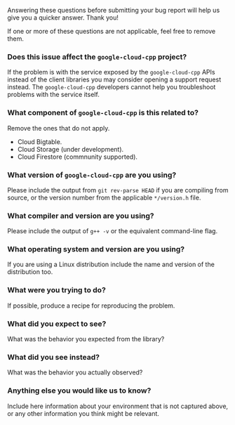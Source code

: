 Answering these questions before submitting your bug report will help us give
you a quicker answer.  Thank you!

If one or more of these questions are not applicable, feel free to remove them.

### Does this issue affect the `google-cloud-cpp` project?

If the problem is with the service exposed by the `google-cloud-cpp` APIs
instead of the client libraries you may consider opening a support request
instead.  The `google-cloud-cpp` developers cannot help you troubleshoot
problems with the service itself.

### What component of `google-cloud-cpp` is this related to?

Remove the ones that do not apply.

- Cloud Bigtable.
- Cloud Storage (under development).
- Cloud Firestore (commnunity supported).

### What version of `google-cloud-cpp` are you using?

Please include the output from `git rev-parse HEAD` if you are compiling from
source, or the version number from the applicable `*/version.h` file.

### What compiler and version are you using?

Please include the output of `g++ -v` or the equivalent command-line flag.

### What operating system and version are you using?

If you are using a Linux distribution include the name and version of the
distribution too.

### What were you trying to do?

If possible, produce a recipe for reproducing the problem.

### What did you expect to see?

What was the behavior you expected from the library?

### What did you see instead?

What was the behavior you actually observed?

### Anything else you would like us to know?

Include here information about your environment that is not captured above, or
any other information you think might be relevant.
